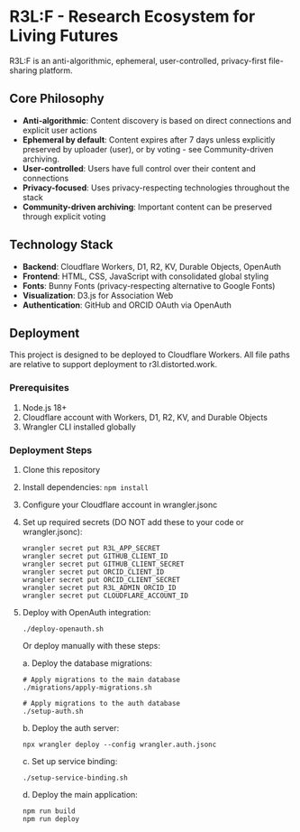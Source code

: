 # R3L:F - Research Ecosystem for Living Futures

R3L:F is an anti-algorithmic, ephemeral, user-controlled, privacy-first file-sharing platform.

## Core Philosophy

- **Anti-algorithmic**: Content discovery is based on direct connections and explicit user actions
- **Ephemeral by default**: Content expires after 7 days unless explicitly preserved by uploader (user), or by voting - see Community-driven archiving.
- **User-controlled**: Users have full control over their content and connections
- **Privacy-focused**: Uses privacy-respecting technologies throughout the stack
- **Community-driven archiving**: Important content can be preserved through explicit voting

## Technology Stack

- **Backend**: Cloudflare Workers, D1, R2, KV, Durable Objects, OpenAuth
- **Frontend**: HTML, CSS, JavaScript with consolidated global styling
- **Fonts**: Bunny Fonts (privacy-respecting alternative to Google Fonts)
- **Visualization**: D3.js for Association Web
- **Authentication**: GitHub and ORCID OAuth via OpenAuth

## Deployment

This project is designed to be deployed to Cloudflare Workers. All file paths are relative to support deployment to r3l.distorted.work.

### Prerequisites

1. Node.js 18+
2. Cloudflare account with Workers, D1, R2, KV, and Durable Objects
3. Wrangler CLI installed globally

### Deployment Steps

1. Clone this repository
2. Install dependencies: `npm install`
3. Configure your Cloudflare account in wrangler.jsonc
4. Set up required secrets (DO NOT add these to your code or wrangler.jsonc):
   ```
   wrangler secret put R3L_APP_SECRET
   wrangler secret put GITHUB_CLIENT_ID
   wrangler secret put GITHUB_CLIENT_SECRET
   wrangler secret put ORCID_CLIENT_ID
   wrangler secret put ORCID_CLIENT_SECRET
   wrangler secret put R3L_ADMIN_ORCID_ID
   wrangler secret put CLOUDFLARE_ACCOUNT_ID
   ```
5. Deploy with OpenAuth integration:
   ```
   ./deploy-openauth.sh
   ```
   
   Or deploy manually with these steps:
   
   a. Deploy the database migrations:
   ```
   # Apply migrations to the main database
   ./migrations/apply-migrations.sh
   
   # Apply migrations to the auth database
   ./setup-auth.sh
   ```
   
   b. Deploy the auth server:
   ```
   npx wrangler deploy --config wrangler.auth.jsonc
   ```
   
   c. Set up service binding:
   ```
   ./setup-service-binding.sh
   ```
   
   d. Deploy the main application:
   ```
   npm run build
   npm run deploy
   ```
